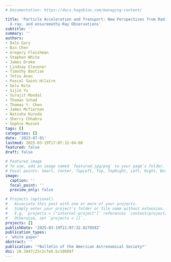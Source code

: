 ```yaml
---
# Documentation: https://docs.hugoblox.com/managing-content/

title: 'Particle Acceleration and Transport: New Perspectives from Radio, Optical,
  X-ray, and ensuremathγ-Ray Observations'
subtitle: ''
summary: ''
authors:
- Dale Gary
- Bin Chen
- Gregory Fleishman
- Stephen White
- James Drake
- Lindsay Glesener
- Timothy Bastian
- Tetsu Anan
- Pascal Saint-Hilaire
- Gelu Nita
- Sijie Yu
- Surajit Mondal
- Thomas Schad
- Thomas Y. Chen
- James McTiernan
- Natsuha Kuroda
- Sherry Chhabra
- Sophie Musset
tags: []
categories: []
date: '2023-07-01'
lastmod: 2025-03-19T17:07:32-04:00
featured: false
draft: false

# Featured image
# To use, add an image named `featured.jpg/png` to your page's folder.
# Focal points: Smart, Center, TopLeft, Top, TopRight, Left, Right, BottomLeft, Bottom, BottomRight.
image:
  caption: ''
  focal_point: ''
  preview_only: false

# Projects (optional).
#   Associate this post with one or more of your projects.
#   Simply enter your project's folder or file name without extension.
#   E.g. `projects = ["internal-project"]` references `content/project/deep-learning/index.md`.
#   Otherwise, set `projects = []`.
projects: []
publishDate: '2025-03-19T21:07:32.027858Z'
publication_types:
- 'white paper'
abstract: ''
publication: '*Bulletin of the American Astronomical Society*'
doi: 10.3847/25c2cfeb.bc10b89f
---
```

